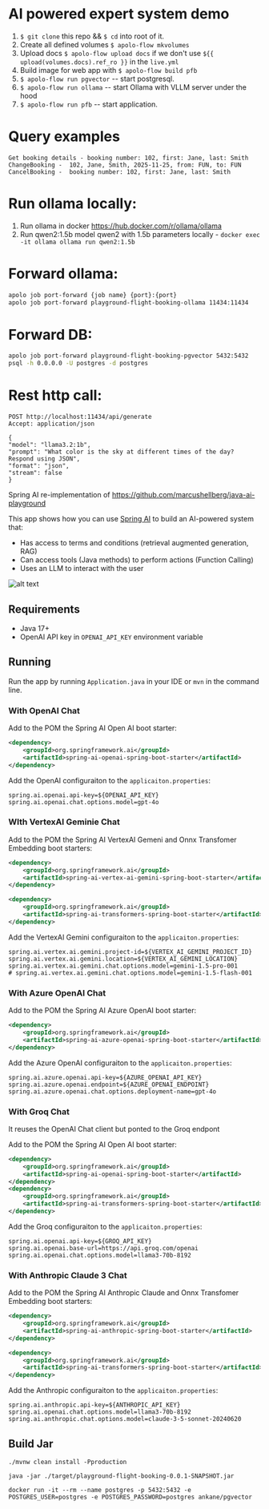 # AI powered expert system demo
1. `$ git clone` this repo && `$ cd` into root of it.
2.  Create all defined volumes `$ apolo-flow mkvolumes`
3.  Upload docs `$ apolo-flow upload docs` if we don't use `${{ upload(volumes.docs).ref_ro }}` in the `live.yml`
4.  Build image for web app with `$ apolo-flow build pfb`
5. `$ apolo-flow run pgvector` -- start postgresql.
6. `$ apolo-flow run ollama` -- start Ollama with VLLM server under the hood
7. `$ apolo-flow run pfb` -- start application.

# Query examples
```
Get booking details - booking number: 102, first: Jane, last: Smith
ChangeBooking -  102, Jane, Smith, 2025-11-25, from: FUN, to: FUN
CancelBooking -  booking number: 102, first: Jane, last: Smith
```

# Run ollama locally:
1. Run ollama in docker https://hub.docker.com/r/ollama/ollama
2. Run qwen2:1.5b model qwen2 with 1.5b parameters locally - ```docker exec -it ollama ollama run qwen2:1.5b```

# Forward ollama:
```bash
apolo job port-forward {job name} {port}:{port}
apolo job port-forward playground-flight-booking-ollama 11434:11434
```

# Forward DB:
```bash
apolo job port-forward playground-flight-booking-pgvector 5432:5432
psql -h 0.0.0.0 -U postgres -d postgres
```

# Rest http call:
```
POST http://localhost:11434/api/generate
Accept: application/json

{
"model": "llama3.2:1b",
"prompt": "What color is the sky at different times of the day? Respond using JSON",
"format": "json",
"stream": false
}
```

Spring AI re-implementation of https://github.com/marcushellberg/java-ai-playground

This app shows how you can use [Spring AI](https://github.com/spring-projects/spring-ai) to build an AI-powered system that:

- Has access to terms and conditions (retrieval augmented generation, RAG)
- Can access tools (Java methods) to perform actions (Function Calling)
- Uses an LLM to interact with the user

![alt text](diagram.jpg)

## Requirements

- Java 17+
- OpenAI API key in `OPENAI_API_KEY` environment variable

## Running

Run the app by running `Application.java` in your IDE or `mvn` in the command line.

### With OpenAI Chat

Add to the POM the Spring AI Open AI boot starter:

```xml
<dependency>
    <groupId>org.springframework.ai</groupId>
    <artifactId>spring-ai-openai-spring-boot-starter</artifactId>
</dependency>
```

Add the OpenAI configuraiton to the `applicaiton.properties`:

```
spring.ai.openai.api-key=${OPENAI_API_KEY}
spring.ai.openai.chat.options.model=gpt-4o
```

### WIth VertexAI Geminie Chat

Add to the POM the Spring AI VertexAI Gemeni and Onnx Transfomer Embedding boot starters:

```xml
<dependency>
    <groupId>org.springframework.ai</groupId>
    <artifactId>spring-ai-vertex-ai-gemini-spring-boot-starter</artifactId>
</dependency>

<dependency>
    <groupId>org.springframework.ai</groupId>
    <artifactId>spring-ai-transformers-spring-boot-starter</artifactId>
</dependency>
```

Add the VertexAI Gemini configuraiton to the `applicaiton.properties`:

```
spring.ai.vertex.ai.gemini.project-id=${VERTEX_AI_GEMINI_PROJECT_ID}
spring.ai.vertex.ai.gemini.location=${VERTEX_AI_GEMINI_LOCATION}
spring.ai.vertex.ai.gemini.chat.options.model=gemini-1.5-pro-001
# spring.ai.vertex.ai.gemini.chat.options.model=gemini-1.5-flash-001
```

### With Azure OpenAI Chat

Add to the POM the Spring AI Azure OpenAI boot starter:

```xml
<dependency>
    <groupId>org.springframework.ai</groupId>
    <artifactId>spring-ai-azure-openai-spring-boot-starter</artifactId>
</dependency>
```

Add the Azure OpenAI configuraiton to the `applicaiton.properties`:

```
spring.ai.azure.openai.api-key=${AZURE_OPENAI_API_KEY}
spring.ai.azure.openai.endpoint=${AZURE_OPENAI_ENDPOINT}
spring.ai.azure.openai.chat.options.deployment-name=gpt-4o
```

### With Groq Chat

It reuses the OpenAI Chat client but ponted to the Groq endpont

Add to the POM the Spring AI Open AI boot starter:

```xml
<dependency>
    <groupId>org.springframework.ai</groupId>
    <artifactId>spring-ai-openai-spring-boot-starter</artifactId>
</dependency>
<dependency>
    <groupId>org.springframework.ai</groupId>
    <artifactId>spring-ai-transformers-spring-boot-starter</artifactId>
</dependency>
```

Add the Groq configuraiton to the `applicaiton.properties`:

```
spring.ai.openai.api-key=${GROQ_API_KEY}
spring.ai.openai.base-url=https://api.groq.com/openai
spring.ai.openai.chat.options.model=llama3-70b-8192
```

### With Anthropic Claude 3 Chat

Add to the POM the Spring AI Anthropic Claude and Onnx Transfomer Embedding boot starters:

```xml
<dependency>
    <groupId>org.springframework.ai</groupId>
    <artifactId>spring-ai-anthropic-spring-boot-starter</artifactId>
</dependency>

<dependency>
    <groupId>org.springframework.ai</groupId>
    <artifactId>spring-ai-transformers-spring-boot-starter</artifactId>
</dependency>
```

Add the Anthropic configuraiton to the `applicaiton.properties`:

```
spring.ai.anthropic.api-key=${ANTHROPIC_API_KEY}
spring.ai.openai.chat.options.model=llama3-70b-8192
spring.ai.anthropic.chat.options.model=claude-3-5-sonnet-20240620
```


## Build Jar

```shell
./mvnw clean install -Pproduction
```

```shell
java -jar ./target/playground-flight-booking-0.0.1-SNAPSHOT.jar
```


```
docker run -it --rm --name postgres -p 5432:5432 -e POSTGRES_USER=postgres -e POSTGRES_PASSWORD=postgres ankane/pgvector
```
